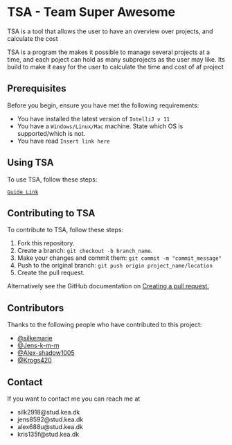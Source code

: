 <h1>TSA - Team Super Awesome</h1>

<p>TSA is a tool that allows the user to have an overview over projects, and calculate the cost</p>

<p>TSA is a program the makes it possible to manage several projects at a time, and each poject can hold as many subprojects as the user may like. Its build to make it easy for the user to calculate the time and cost of af project</p>

<h2>Prerequisites</h2>
<p>Before you begin, ensure you have met the following requirements:</p>
<ul>
  <li>You have installed the latest version of <code>IntelliJ v 11</code></li>
  <li>You have a <code>Windows/Linux/Mac</code> machine. State which OS is supported/which is not.</li>
  <li>You have read <code>Insert link here</code></li>
</ul>

<h2>Using TSA</h2>

<p>To use TSA, follow these steps:</p>
<code><a href="https://docs.google.com/document/d/1sOOdJJMvna0ZqZAvsa9Pl8sGAPmxOtOe73CAjSY1hkQ/edit?usp=sharing">Guide Link</a></code>

<h2>Contributing to TSA</h2>
<p>To contribute to TSA, follow these steps:</p>
<ol>
  <li>Fork this repository.</li>
  <li>Create a branch: <code>git checkout -b branch_name</code>.</li>
  <li>Make your changes and commit them: <code>git commit -m "commit_message"</code></li>
  <li>Push to the original branch: <code>git push origin project_name/location</code></li>
  <li>Create the pull request.</li>
</ol>
<p>Alternatively see the GitHub documentation on 
<a href="https://docs.github.com/en/pull-requests/collaborating-with-pull-requests/proposing-changes-to-your-work-with-pull-requests/creating-a-pull-request">Creating a pull request.</a>
</p>

<h2>Contributors</h2>
<p>Thanks to the following people who have contributed to this project:</p>
<ul>
  <li>
    <a href="https://github.com/silkemarie/">@silkemarie</li>
  <li>
    <a href="https://github.com/Jens-k-m-m">@Jens-k-m-m</a>
  </li>
  <li>
    <a href="https://github.com/Alex-shadow1005">@Alex-shadow1005</a>
  </li>
  <li>
    <a href="https://github.com/Krogs420">@Krogs420</a>
  </li>
</ul>

<h2>Contact</h2>
<p>If you want to contact me you can reach me at</p>
<ul>
  <li>silk2918@stud.kea.dk</li>
  <li>jens8592@stud.kea.dk</li>
  <li>alex688u@stud.kea.dk</li>
  <li>kris135f@stud.kea.dk</li>
</ul>
